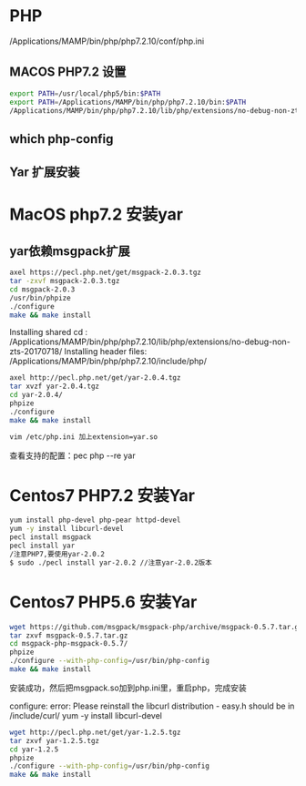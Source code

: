 # PHP 
/Applications/MAMP/bin/php/php7.2.10/conf/php.ini
## MACOS PHP7.2 设置 
```sh
export PATH=/usr/local/php5/bin:$PATH
export PATH=/Applications/MAMP/bin/php/php7.2.10/bin:$PATH
/Applications/MAMP/bin/php/php7.2.10/lib/php/extensions/no-debug-non-zts-20170718/rdkafka.so
```

which php-config
--------------------------------------------------------------------------------
Yar 扩展安装
--------------------------------------------------------------------------------
# MacOS php7.2 安装yar
## yar依赖msgpack扩展
```sh
axel https://pecl.php.net/get/msgpack-2.0.3.tgz
tar -zxvf msgpack-2.0.3.tgz
cd msgpack-2.0.3
/usr/bin/phpize
./configure
make && make install
```
Installing shared cd :     /Applications/MAMP/bin/php/php7.2.10/lib/php/extensions/no-debug-non-zts-20170718/
Installing header files:   /Applications/MAMP/bin/php/php7.2.10/include/php/
```sh
axel http://pecl.php.net/get/yar-2.0.4.tgz
tar xvzf yar-2.0.4.tgz
cd yar-2.0.4/
phpize
./configure
make && make install

vim /etc/php.ini 加上extension=yar.so
```
查看支持的配置：pec
php --re yar

# Centos7 PHP7.2 安装Yar
```sh
yum install php-devel php-pear httpd-devel
yum -y install libcurl-devel
pecl install msgpack
pecl install yar
/注意PHP7,要使用yar-2.0.2
$ sudo ./pecl install yar-2.0.2 //注意yar-2.0.2版本
```
# Centos7 PHP5.6 安装Yar
```sh
wget https://github.com/msgpack/msgpack-php/archive/msgpack-0.5.7.tar.gz
tar zxvf msgpack-0.5.7.tar.gz
cd msgpack-php-msgpack-0.5.7/
phpize
./configure --with-php-config=/usr/bin/php-config
make && make install
```
安装成功，然后把msgpack.so加到php.ini里，重启php，完成安装

configure: error: Please reinstall the libcurl distribution - easy.h should be in /include/curl/
yum -y install libcurl-devel
```sh
wget http://pecl.php.net/get/yar-1.2.5.tgz
tar zxvf yar-1.2.5.tgz 
cd yar-1.2.5
phpize
./configure --with-php-config=/usr/bin/php-config
make && make install
```